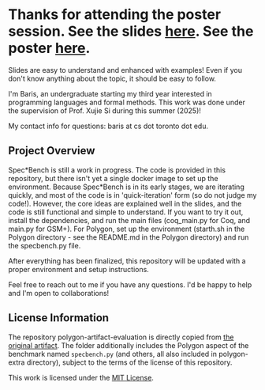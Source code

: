 # Thanks for attending the poster session. See the slides [here](slides.pdf). See the poster [here](poster.pdf).

Slides are easy to understand and enhanced with examples! Even if you don't know anything about the topic, it should be easy to follow.

I'm Baris, an undergraduate starting my third year interested in programming languages and formal methods. This work was done under the supervision of Prof. Xujie Si during this summer (2025)!

My contact info for questions: baris at cs dot toronto dot edu.

## Project Overview

Spec\*Bench is still a work in progress. The code is provided in this repository, but there isn't yet a single docker image to set up the environment. Because Spec*Bench is in its early stages, we are iterating quickly, and most of the code is in 'quick-iteration' form (so do not judge my code!). However, the core ideas are explained well in the slides, and the code is still functional and simple to understand. If you want to try it out, install the dependencies, and run the main files (coq_main.py for Coq, and main.py for GSM+).  For Polygon, set up the environment (starth.sh in the Polygon directory - see the README.md in the Polygon directory) and run the specbench.py file.

After everything has been finalized, this repository will be updated with a proper environment and setup instructions.

Feel free to reach out to me if you have any questions. I'd be happy to help and I'm open to collaborations!

## License Information

The repository polygon-artifact-evaluation is directly copied from [the original artifact](https://zenodo.org/records/15059866). The folder additionally includes the Polygon aspect of the benchmark named `specbench.py` (and others, all also included in polygon-extra directory), subject to the terms of the license of this repository.

This work is licensed under the [MIT License](LICENSE).
